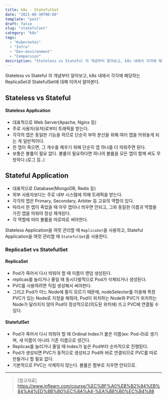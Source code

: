 ```yaml
---
title: k8s - StatefulSet
date: "2021-08-30T00:00"
template: "post"
draft: false
slug: "statefulset"
category: "k8s"
tags:
  - "Kubernetes"
  - "Infra"
  - "Dev-environment"
  - "Comparsion"
description: "Stateless vs Stateful 의 개념부터 알아보고, k8s 내에서 각각에 해당하는 ReplicaSet과 StatefulSet에 대해 이어서 알아본다."
---
```


Stateless vs Stateful 의 개념부터 알아보고, k8s 내에서 각각에 해당하는 ReplicaSet과 StatefulSet에 대해 이어서 알아본다.

## Stateless vs Stateful

#### Stateless Application
- 대표적으로 Web Server(Apache, Nginx 등)
- 주로 사용자(유저)로부터 트래픽을 받는다.
- 각각의 앱은 동일한 기능을 하므로 단순히 부하 분산을 위해 여러 앱을 띄워놓게 되는 게 일반적이다.
- 한 앱이 죽으면, 그 개수를 채우기 위해 단순히 앱 하나를 더 띄워주면 된다.
- 보통은 볼륨이 필요 없다. 볼륨이 필요하다면 하나의 볼륨을 모든 앱이 함께 써도 무방하다.(로그 등..)

## Stateful Application
- 대표적으로 Database(MongoDB, Redis 등)
- 외부 사용자보다는 주로 내부 시스템에 의해 트래픽을 받는다.
- 각각의 앱은 Primary, Secondary, Arbiter 등 고유의 역할이 있다.
- 따라서 한 앱이 죽었을 때 아무 앱이나 띄우면 안되고, 그와 동일한 이름과 역할을 가진 앱을 띄워야 정상 재개된다.
- 각 역할에 따라 볼륨을 따로따로 써야한다.

Stateless Application을 여럿 관리할 때 `ReplicaSet`을 사용하고, Stateful Application을 여럿 관리할 때 `StatefulSet`을 사용한다.

### ReplicaSet vs StatefulSet

#### ReplicaSet
- Pod가 죽어서 다시 띄워야 할 때 이름이 랜덤 생성된다.
- replicas를 늘리거나 줄일 때 동시다발적으로 Pod가 삭제되거나 생성된다.
- PVC를 사용하려면 직접 생성해서 써야한다.
- 그리고 Pod가 어느 Node에 뜰지 모르기 때문에, nodeSelector를 이용해 특정 PVC가 있는 Node로 지정을 해줘야, Pod이 위치하는 Node와 PVC가 위치하는 Node가 달라지지 않아 Pod이 정상적으로(의도된 위치에) 뜨고 PVC에 연결될 수 있다.

#### StatefulSet
- Pod가 죽어서 다시 띄워야 할 때 Ordinal Index가 붙은 이름(ex: Pod-0)로 생기며, 새 이름이 아니라 기존 이름으로 생긴다.
- Replicas를 늘리거나 줄일 때 Index가 높은 Pod부터 순차적으로 진행된다.
- Pod가 생성되면 PVC가 동적으로 생성되고 Pod와 바로 연결되므로 PVC를 따로 만들거나 할 필요 없다.
- 기본적으로 PVC는 삭제하지 않는다. 볼륨은 함부로 지우면 안되므로.

---

> [참고자료]  
> https://www.inflearn.com/course/%EC%BF%A0%EB%B2%84%EB%84%A4%ED%8B%B0%EC%8A%A4-%EA%B8%B0%EC%B4%88  
  